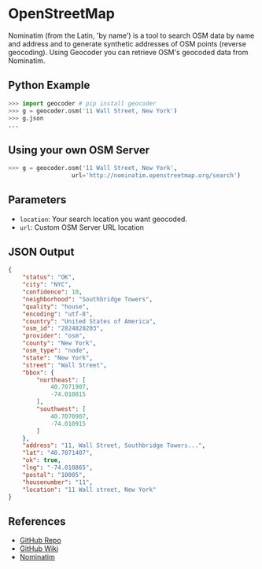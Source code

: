 # OpenStreetMap

Nominatim (from the Latin, 'by name') is a tool to search OSM data by name
and address and to generate synthetic addresses of OSM points (reverse geocoding).
Using Geocoder you can retrieve OSM's geocoded data from Nominatim.

## Python Example

```python
>>> import geocoder # pip install geocoder
>>> g = geocoder.osm('11 Wall Street, New York')
>>> g.json
...
```

## Using your own OSM Server

```python
>>> g = geocoder.osm('11 Wall Street, New York',
                  url='http://nominatim.openstreetmap.org/search')
```

## Parameters

* `location`: Your search location you want geocoded.
* `url`: Custom OSM Server URL location

## JSON Output

```json
{
    "status": "OK",
    "city": "NYC",
    "confidence": 10,
    "neighborhood": "Southbridge Towers",
    "quality": "house",
    "encoding": "utf-8",
    "country": "United States of America",
    "osm_id": "2824828203",
    "provider": "osm",
    "county": "New York",
    "osm_type": "node",
    "state": "New York",
    "street": "Wall Street",
    "bbox": {
        "northeast": [
            40.7071907,
            -74.010815
        ],
        "southwest": [
            40.7070907,
            -74.010915
        ]
    },
    "address": "11, Wall Street, Southbridge Towers...",
    "lat": "40.7071407",
    "ok": true,
    "lng": "-74.010865",
    "postal": "10005",
    "housenumber": "11",
    "location": "11 Wall street, New York"
}
```

## References

* [GitHub Repo](https://github.com/DenisCarriere/geocoder)
* [GitHub Wiki](https://github.com/DenisCarriere/geocoder/wiki)
* [Nominatim](http://wiki.openstreetmap.org/wiki/Nominatim)
